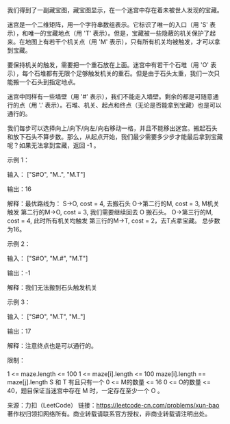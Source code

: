 我们得到了一副藏宝图，藏宝图显示，在一个迷宫中存在着未被世人发现的宝藏。

迷宫是一个二维矩阵，用一个字符串数组表示。它标识了唯一的入口（用 'S' 表示），和唯一的宝藏地点（用 'T' 表示）。但是，宝藏被一些隐蔽的机关保护了起来。在地图上有若干个机关点（用 'M' 表示），只有所有机关均被触发，才可以拿到宝藏。

要保持机关的触发，需要把一个重石放在上面。迷宫中有若干个石堆（用 'O' 表示），每个石堆都有无限个足够触发机关的重石。但是由于石头太重，我们一次只能搬一个石头到指定地点。

迷宫中同样有一些墙壁（用 '#' 表示），我们不能走入墙壁。剩余的都是可随意通行的点（用 '.' 表示）。石堆、机关、起点和终点（无论是否能拿到宝藏）也是可以通行的。

我们每步可以选择向上/向下/向左/向右移动一格，并且不能移出迷宫。搬起石头和放下石头不算步数。那么，从起点开始，我们最少需要多少步才能最后拿到宝藏呢？如果无法拿到宝藏，返回 -1 。

示例 1：

输入： ["S#O", "M..", "M.T"]

输出：16

解释：最优路线为： S->O, cost = 4, 去搬石头 O->第二行的M, cost = 3, M机关触发 第二行的M->O, cost = 3, 我们需要继续回去 O 搬石头。 O->第三行的M, cost = 4, 此时所有机关均触发 第三行的M->T, cost = 2，去T点拿宝藏。 总步数为16。 

示例 2：

输入： ["S#O", "M.#", "M.T"]

输出：-1

解释：我们无法搬到石头触发机关

示例 3：

输入： ["S#O", "M.T", "M.."]

输出：17

解释：注意终点也是可以通行的。

限制：

1 <= maze.length <= 100
1 <= maze[i].length <= 100
maze[i].length == maze[j].length
S 和 T 有且只有一个
0 <= M的数量 <= 16
0 <= O的数量 <= 40，题目保证当迷宫中存在 M 时，一定存在至少一个 O 。

来源：力扣（LeetCode）
链接：https://leetcode-cn.com/problems/xun-bao
著作权归领扣网络所有。商业转载请联系官方授权，非商业转载请注明出处。